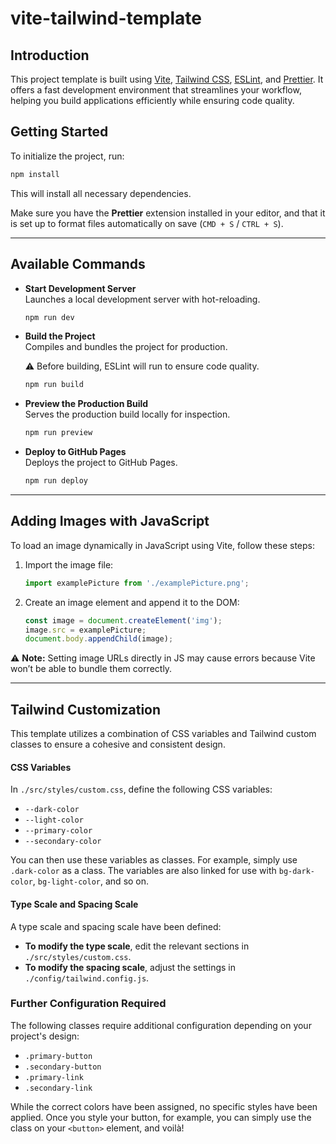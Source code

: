 # vite-tailwind-template

## Introduction

This project template is built using [Vite](https://vitejs.dev/), [Tailwind CSS](https://tailwindcss.com/), [ESLint](https://eslint.org/), and [Prettier](https://prettier.io/). It offers a fast development environment that streamlines your workflow, helping you build applications efficiently while ensuring code quality.

## Getting Started

To initialize the project, run:

```bash
npm install
```

This will install all necessary dependencies.

Make sure you have the **Prettier** extension installed in your editor, and that it is set up to format files automatically on save (`CMD + S` / `CTRL + S`).

---

## Available Commands

-   **Start Development Server**\
    Launches a local development server with hot-reloading.

    ```bash
    npm run dev
    ```

-   **Build the Project**\
    Compiles and bundles the project for production.

    ⚠️ Before building, ESLint will run to ensure code quality.

    ```bash
    npm run build
    ```

-   **Preview the Production Build**\
    Serves the production build locally for inspection.

    ```bash
    npm run preview
    ```

-   **Deploy to GitHub Pages**\
    Deploys the project to GitHub Pages.

    ```bash
    npm run deploy
    ```

---

## Adding Images with JavaScript

To load an image dynamically in JavaScript using Vite, follow these steps:

1. Import the image file:

    ```js
    import examplePicture from './examplePicture.png';
    ```

2. Create an image element and append it to the DOM:

    ```js
    const image = document.createElement('img');
    image.src = examplePicture;
    document.body.appendChild(image);
    ```

⚠️ **Note:** Setting image URLs directly in JS may cause errors because Vite won’t be able to bundle them correctly.

---

## Tailwind Customization

This template utilizes a combination of CSS variables and Tailwind custom classes to ensure a cohesive and consistent design.

#### CSS Variables

In `./src/styles/custom.css`, define the following CSS variables:

-   `--dark-color`
-   `--light-color`
-   `--primary-color`
-   `--secondary-color`

You can then use these variables as classes. For example, simply use `.dark-color` as a class. The variables are also linked for use with `bg-dark-color`, `bg-light-color`, and so on.

#### Type Scale and Spacing Scale

A type scale and spacing scale have been defined:

-   **To modify the type scale**, edit the relevant sections in `./src/styles/custom.css`.
-   **To modify the spacing scale**, adjust the settings in `./config/tailwind.config.js`.

### Further Configuration Required

The following classes require additional configuration depending on your project's design:

-   `.primary-button`
-   `.secondary-button`
-   `.primary-link`
-   `.secondary-link`

While the correct colors have been assigned, no specific styles have been applied. Once you style your button, for example, you can simply use the class on your `<button>` element, and voilà!
